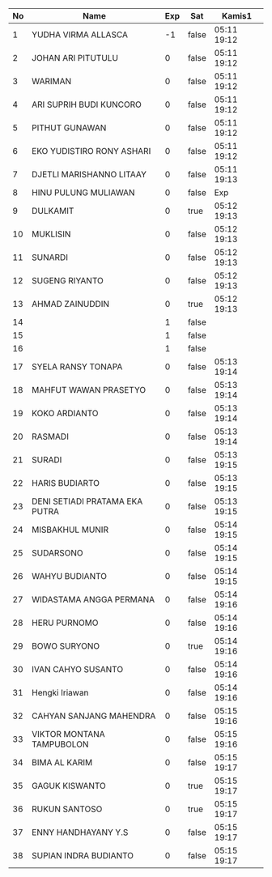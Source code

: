 | No | Name | Exp | Sat | Kamis1 |
|-----|-----|-----|-----|-----|
| 1 | YUDHA VIRMA ALLASCA | -1 | false | 05:11 19:12 |
| 2 | JOHAN ARI PITUTULU | 0 | false | 05:11 19:12 |
| 3 | WARIMAN | 0 | false | 05:11 19:12 |
| 4 | ARI SUPRIH BUDI KUNCORO | 0 | false | 05:11 19:12 |
| 5 | PITHUT GUNAWAN | 0 | false | 05:11 19:12 |
| 6 | EKO YUDISTIRO RONY ASHARI | 0 | false | 05:11 19:12 |
| 7 | DJETLI MARISHANNO LITAAY | 0 | false | 05:11 19:13 |
| 8 | HINU PULUNG MULIAWAN | 0 | false | Exp |
| 9 | DULKAMIT | 0 | true | 05:12 19:13 |
| 10 | MUKLISIN | 0 | false | 05:12 19:13 |
| 11 | SUNARDI | 0 | false | 05:12 19:13 |
| 12 | SUGENG RIYANTO | 0 | false | 05:12 19:13 |
| 13 | AHMAD ZAINUDDIN | 0 | true | 05:12 19:13 |
| 14 |  | 1 | false |   |
| 15 |  | 1 | false |   |
| 16 |  | 1 | false |   |
| 17 | SYELA RANSY TONAPA | 0 | false | 05:13 19:14 |
| 18 | MAHFUT WAWAN PRASETYO | 0 | false | 05:13 19:14 |
| 19 | KOKO ARDIANTO | 0 | false | 05:13 19:14 |
| 20 | RASMADI | 0 | false | 05:13 19:14 |
| 21 | SURADI | 0 | false | 05:13 19:15 |
| 22 | HARIS BUDIARTO | 0 | false | 05:13 19:15 |
| 23 | DENI SETIADI PRATAMA EKA PUTRA | 0 | false | 05:13 19:15 |
| 24 | MISBAKHUL MUNIR | 0 | false | 05:14 19:15 |
| 25 | SUDARSONO | 0 | false | 05:14 19:15 |
| 26 | WAHYU BUDIANTO | 0 | false | 05:14 19:15 |
| 27 | WIDASTAMA ANGGA PERMANA | 0 | false | 05:14 19:16 |
| 28 | HERU PURNOMO | 0 | false | 05:14 19:16 |
| 29 | BOWO SURYONO | 0 | true | 05:14 19:16 |
| 30 | IVAN CAHYO SUSANTO | 0 | false | 05:14 19:16 |
| 31 | Hengki Iriawan | 0 | false | 05:14 19:16 |
| 32 | CAHYAN SANJANG MAHENDRA | 0 | false | 05:15 19:16 |
| 33 | VIKTOR MONTANA TAMPUBOLON | 0 | false | 05:15 19:16 |
| 34 | BIMA AL KARIM | 0 | false | 05:15 19:17 |
| 35 | GAGUK KISWANTO | 0 | true | 05:15 19:17 |
| 36 | RUKUN SANTOSO | 0 | true | 05:15 19:17 |
| 37 | ENNY HANDHAYANY Y.S | 0 | false | 05:15 19:17 |
| 38 | SUPIAN INDRA BUDIANTO | 0 | false | 05:15 19:17 |
